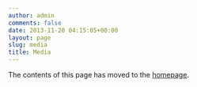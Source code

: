```yaml
---
author: admin
comments: false
date: 2013-11-20 04:15:05+00:00
layout: page
slug: media
title: Media
---
```


The contents of this page has moved to the [homepage](http://moveit.ros.org/).
